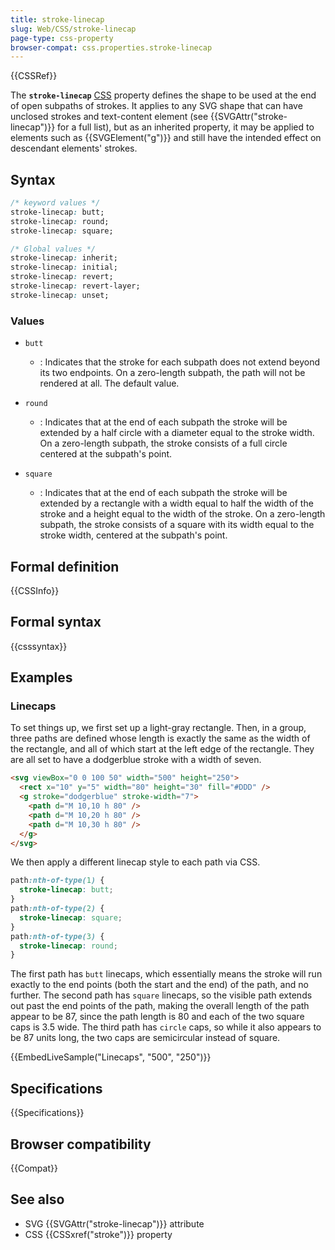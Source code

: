 ```yaml
---
title: stroke-linecap
slug: Web/CSS/stroke-linecap
page-type: css-property
browser-compat: css.properties.stroke-linecap
---
```


{{CSSRef}}

The **`stroke-linecap`** [CSS](/en-US/docs/Web/CSS) property defines the shape to be used at the end of open subpaths of strokes. It applies to any SVG shape that can have unclosed strokes and text-content element (see {{SVGAttr("stroke-linecap")}} for a full list), but as an inherited property, it may be applied to elements such as {{SVGElement("g")}} and still have the intended effect on descendant elements' strokes.

## Syntax

```css
/* keyword values */
stroke-linecap: butt;
stroke-linecap: round;
stroke-linecap: square;

/* Global values */
stroke-linecap: inherit;
stroke-linecap: initial;
stroke-linecap: revert;
stroke-linecap: revert-layer;
stroke-linecap: unset;
```

### Values

- `butt`

  - : Indicates that the stroke for each subpath does not extend beyond its two endpoints. On a zero-length subpath, the path will not be rendered at all. The default value.

- `round`

  - : Indicates that at the end of each subpath the stroke will be extended by a half circle with a diameter equal to the stroke width. On a zero-length subpath, the stroke consists of a full circle centered at the subpath's point.

- `square`

  - : Indicates that at the end of each subpath the stroke will be extended by a rectangle with a width equal to half the width of the stroke and a height equal to the width of the stroke. On a zero-length subpath, the stroke consists of a square with its width equal to the stroke width, centered at the subpath's point.

## Formal definition

{{CSSInfo}}

## Formal syntax

{{csssyntax}}

## Examples

### Linecaps

To set things up, we first set up a light-gray rectangle. Then, in a group, three paths are defined whose length is exactly the same as the width of the rectangle, and all of which start at the left edge of the rectangle. They are all set to have a dodgerblue stroke with a width of seven.

```html
<svg viewBox="0 0 100 50" width="500" height="250">
  <rect x="10" y="5" width="80" height="30" fill="#DDD" />
  <g stroke="dodgerblue" stroke-width="7">
    <path d="M 10,10 h 80" />
    <path d="M 10,20 h 80" />
    <path d="M 10,30 h 80" />
  </g>
</svg>
```

We then apply a different linecap style to each path via CSS.

```css
path:nth-of-type(1) {
  stroke-linecap: butt;
}
path:nth-of-type(2) {
  stroke-linecap: square;
}
path:nth-of-type(3) {
  stroke-linecap: round;
}
```

The first path has `butt` linecaps, which essentially means the stroke will run exactly to the end points (both the start and the end) of the path, and no further. The second path has `square` linecaps, so the visible path extends out past the end points of the path, making the overall length of the path appear to be 87, since the path length is 80 and each of the two square caps is 3.5 wide. The third path has `circle` caps, so while it also appears to be 87 units long, the two caps are semicircular instead of square.

{{EmbedLiveSample("Linecaps", "500", "250")}}

## Specifications

{{Specifications}}

## Browser compatibility

{{Compat}}

## See also

- SVG {{SVGAttr("stroke-linecap")}} attribute
- CSS {{CSSxref("stroke")}} property
